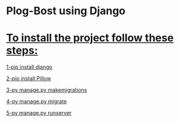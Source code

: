 # Plog-Bost using Django
 
<h1><u>To install the project follow these steps:</u></h1>

<u>1-pip install django</u>

<u>2-pip install Pillow</u> 

<u>3-py manage.py makemigrations</u>

<u>4-py manage.py migrate</u>

<u>5-py manage.py runserver</u>
